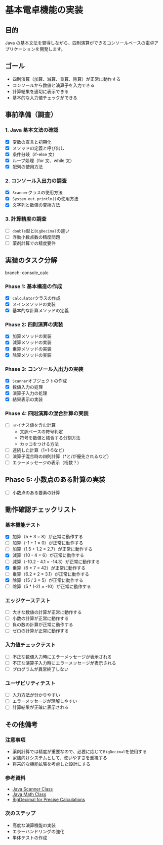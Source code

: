 # 基本電卓機能の実装

## 目的

Java の基本文法を習得しながら、四則演算ができるコンソールベースの電卓アプリケーションを開発します。

## ゴール

- 四則演算（加算、減算、乗算、除算）が正常に動作する
- コンソールから数値と演算子を入力できる
- 計算結果を適切に表示できる
- 基本的な入力値チェックができる

## 事前準備（調査）

### 1. Java 基本文法の確認

- [x] 変数の宣言と初期化
- [x] メソッドの定義と呼び出し
- [x] 条件分岐（if-else 文）
- [x] ループ処理（for 文、while 文）
- [x] 配列の使用方法

### 2. コンソール入出力の調査

- [x] `Scanner`クラスの使用方法
- [x] `System.out.println()`の使用方法
- [x] 文字列と数値の変換方法

### 3. 計算精度の調査

- [ ] `double`型と`BigDecimal`の違い
- [ ] 浮動小数点数の精度問題
- [ ] 薬剤計算での精度要件

## 実装のタスク分解
branch: console_calc
### Phase 1: 基本構造の作成

- [x] `Calculator`クラスの作成
- [x] メインメソッドの実装
- [x] 基本的な計算メソッドの定義

### Phase 2: 四則演算の実装

- [x] 加算メソッドの実装
- [x] 減算メソッドの実装
- [x] 乗算メソッドの実装
- [x] 除算メソッドの実装

### Phase 3: コンソール入出力の実装

- [x] `Scanner`オブジェクトの作成
- [x] 数値入力の処理
- [x] 演算子入力の処理
- [x] 結果表示の実装

### Phase 4: 四則演算の混合計算の実装

- [ ] マイナス値を含む計算
    - 文脈ベースの符号判定
    - 符号を数値と結合する分割方法
    - カッコをつける方法
- [ ] 連続した計算（1+1-5など）
- [ ] 演算子混合時の四則計算（*と/が優先されるなど）
- [ ] エラーメッセージの表示（桁数？）

## Phase 5: 小数点のある計算の実装
- [ ] 小数点のある要素の計算

## 動作確認チェックリスト

### 基本機能テスト

- [x] 加算（5 + 3 = 8）が正常に動作する
- [ ] 加算（-1 + 1 = 0）が正常に動作する
- [ ] 加算（1.5 + 1.2 = 2.7）が正常に動作する
- [x] 減算（10 - 4 = 6）が正常に動作する
- [ ] 減算（-10.2 - 4.1 = -14.3）が正常に動作する
- [x] 乗算（6 * 7 = 42）が正常に動作する
- [ ] 乗算（6.2 * 2 = 3.1）が正常に動作する
- [x] 除算（15 / 3 = 5）が正常に動作する
- [ ] 除算（5 * (-2) = -10）が正常に動作する

### エッジケーステスト

- [ ] 大きな数値の計算が正常に動作する
- [ ] 小数の計算が正常に動作する
- [ ] 負の数の計算が正常に動作する
- [ ] ゼロの計算が正常に動作する

### 入力値チェックテスト

- [ ] 不正な数値入力時にエラーメッセージが表示される
- [ ] 不正な演算子入力時にエラーメッセージが表示される
- [ ] プログラムが異常終了しない

### ユーザビリティテスト

- [ ] 入力方法が分かりやすい
- [ ] エラーメッセージが理解しやすい
- [ ] 計算結果が正確に表示される

## その他備考

### 注意事項

- 薬剤計算では精度が重要なので、必要に応じて`BigDecimal`を使用する
- 家族向けシステムとして、使いやすさを重視する
- 将来的な機能拡張を考慮した設計にする

### 参考資料

- [Java Scanner Class](https://docs.oracle.com/en/java/javase/17/docs/api/java.base/java/util/Scanner.html)
- [Java Math Class](https://docs.oracle.com/en/java/javase/17/docs/api/java.base/java/lang/Math.html)
- [BigDecimal for Precise Calculations](https://docs.oracle.com/en/java/javase/17/docs/api/java.base/java/math/BigDecimal.html)

### 次のステップ

- 高度な演算機能の実装
- エラーハンドリングの強化
- 単体テストの作成
